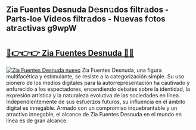 ## Zia Fuentes Desnuda D𝚎sn𝚞dos filtr𝚊dos - Parts-Ioe Vid𝚎os filtr𝚊dos - N𝚞evas f𝚘tos atr𝚊ctivas g9wpW

# <h2><a href="http://mbcatry.tromn.icu/?c=Zia+Fuentes+Desnuda">🔗👉👉👉 Zia Fuentes Desnuda 🔗🔗</a></h2>

[![Zia Fuentes Desnuda nuevo](https://i.imgur.com/pEAQMta.gif)](http://mbcatry.tromn.icu/?c=Zia+Fuentes+Desnuda)
Zia Fuentes Desnuda, una figura multifacética y estimulante, se resiste a la categorización simple. Su uso pionero de los medios digitales para la autorrepresentación ha cautivado y enfurecido a los espectadores, encendiendo debates sobre la identidad, la expresión artística y la naturaleza evolutiva de las sociedades en línea. Independientemente de sus esfuerzos futuros, su influencia en el ámbito digital es innegable. Armado con un compromiso inquebrantable y un atractivo innegable, el alcance de Zia Fuentes Desnuda en el mundo en línea es de gran alcance.
